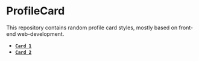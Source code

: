 # ProfileCard

This repository contains random profile card styles, mostly based on front-end web-development.<br>
- [**`Card 1`**](https://bot-7037.github.io/ProfileCard1/)
- [**`Card 2`**](https://bot-7037.github.io/ProfileCard2/)
